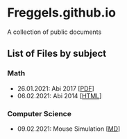 # Freggels.github.io
A collection of public documents

## List of Files by subject

### Math
+ 26.01.2021: Abi 2017 \[[PDF](https://freggels.github.io/school/math/20210126/Abi2017.pdf)]
+ 06.02.2021: Abi 2014 \[[HTML](https://freggels.github.io/school/math/20210206/Abi2014.html)]

### Computer Science
+ 09.02.2021: Mouse Simulation \[[MD](./cs/20210209/MausSimulation.md)\]
